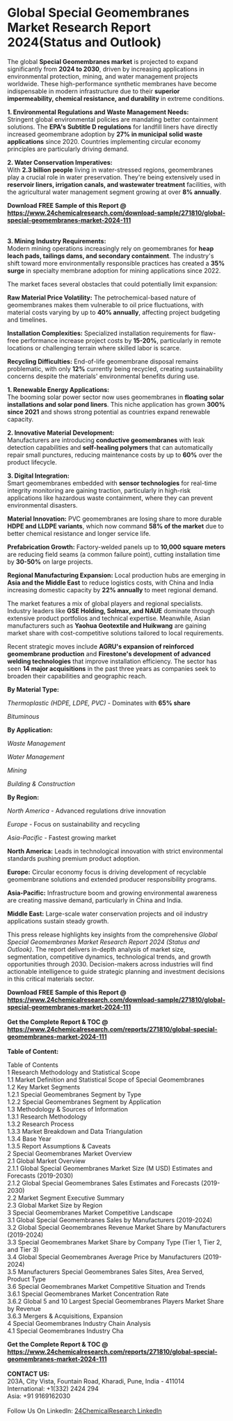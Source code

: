 <h1>Global Special Geomembranes Market Research Report 2024(Status and Outlook)</h1><p>The global <strong>Special Geomembranes market</strong> is projected to expand significantly from <strong>2024 to 2030</strong>, driven by increasing applications in environmental protection, mining, and water management projects worldwide. These high-performance synthetic membranes have become indispensable in modern infrastructure due to their <strong>superior impermeability, chemical resistance, and durability</strong> in extreme conditions.</p><p><strong>1. Environmental Regulations and Waste Management Needs:</strong><br>
Stringent global environmental policies are mandating better containment solutions. The <strong>EPA's Subtitle D regulations</strong> for landfill liners have directly increased geomembrane adoption by <strong>27% in municipal solid waste applications</strong> since 2020. Countries implementing circular economy principles are particularly driving demand.</p><p><strong>2. Water Conservation Imperatives:</strong><br>
With <strong>2.3 billion people</strong> living in water-stressed regions, geomembranes play a crucial role in water preservation. They're being extensively used in <strong>reservoir liners, irrigation canals, and wastewater treatment</strong> facilities, with the agricultural water management segment growing at over <strong>8% annually</strong>.</p><div><b>Download FREE Sample of this Report @ 
            <a href="https://www.24chemicalresearch.com/download-sample/271810/global-special-geomembranes-market-2024-111">
            https://www.24chemicalresearch.com/download-sample/271810/global-special-geomembranes-market-2024-111</a></b></div><br><p><strong>3. Mining Industry Requirements:</strong><br>
Modern mining operations increasingly rely on geomembranes for <strong>heap leach pads, tailings dams, and secondary containment</strong>. The industry's shift toward more environmentally responsible practices has created a <strong>35% surge</strong> in specialty membrane adoption for mining applications since 2022.</p><p>The market faces several obstacles that could potentially limit expansion:</p><p><strong>Raw Material Price Volatility:</strong> The petrochemical-based nature of geomembranes makes them vulnerable to oil price fluctuations, with material costs varying by up to <strong>40% annually</strong>, affecting project budgeting and timelines.</p><p><strong>Installation Complexities:</strong> Specialized installation requirements for flaw-free performance increase project costs by <strong>15-20%</strong>, particularly in remote locations or challenging terrain where skilled labor is scarce.</p><p><strong>Recycling Difficulties:</strong> End-of-life geomembrane disposal remains problematic, with only <strong>12%</strong> currently being recycled, creating sustainability concerns despite the materials' environmental benefits during use.</p><p><strong>1. Renewable Energy Applications:</strong><br>
The booming solar power sector now uses geomembranes in <strong>floating solar installations and solar pond liners</strong>. This niche application has grown <strong>300% since 2021</strong> and shows strong potential as countries expand renewable capacity.</p><p><strong>2. Innovative Material Development:</strong><br>
Manufacturers are introducing <strong>conductive geomembranes</strong> with leak detection capabilities and <strong>self-healing polymers</strong> that can automatically repair small punctures, reducing maintenance costs by up to <strong>60%</strong> over the product lifecycle.</p><p><strong>3. Digital Integration:</strong><br>
Smart geomembranes embedded with <strong>sensor technologies</strong> for real-time integrity monitoring are gaining traction, particularly in high-risk applications like hazardous waste containment, where they can prevent environmental disasters.</p><p><strong>Material Innovation:</strong> PVC geomembranes are losing share to more durable <strong>HDPE and LLDPE variants</strong>, which now command <strong>58% of the market</strong> due to better chemical resistance and longer service life.</p><p><strong>Prefabrication Growth:</strong> Factory-welded panels up to <strong>10,000 square meters</strong> are reducing field seams (a common failure point), cutting installation time by <strong>30-50%</strong> on large projects.</p><p><strong>Regional Manufacturing Expansion:</strong> Local production hubs are emerging in <strong>Asia and the Middle East</strong> to reduce logistics costs, with China and India increasing domestic capacity by <strong>22% annually</strong> to meet regional demand.</p><p>The market features a mix of global players and regional specialists. Industry leaders like <strong>GSE Holding, Solmax, and NAUE</strong> dominate through extensive product portfolios and technical expertise. Meanwhile, Asian manufacturers such as <strong>Yaohua Geotextile and Huikwang</strong> are gaining market share with cost-competitive solutions tailored to local requirements.</p><p>Recent strategic moves include <strong>AGRU's expansion of reinforced geomembrane production</strong> and <strong>Firestone's development of advanced welding technologies</strong> that improve installation efficiency. The sector has seen <strong>14 major acquisitions</strong> in the past three years as companies seek to broaden their capabilities and geographic reach.</p><p><strong>By Material Type:</strong></p><p><em>Thermoplastic (HDPE, LDPE, PVC)</em> - Dominates with <strong>65% share</strong></p><p><em>Bituminous</em></p><p><strong>By Application:</strong></p><p><em>Waste Management</em></p><p><em>Water Management</em></p><p><em>Mining</em></p><p><em>Building &amp; Construction</em></p><p><strong>By Region:</strong></p><p><em>North America</em> - Advanced regulations drive innovation</p><p><em>Europe</em> - Focus on sustainability and recycling</p><p><em>Asia-Pacific</em> - Fastest growing market</p><p><strong>North America:</strong> Leads in technological innovation with strict environmental standards pushing premium product adoption.</p><p><strong>Europe:</strong> Circular economy focus is driving development of recyclable geomembrane solutions and extended producer responsibility programs.</p><p><strong>Asia-Pacific:</strong> Infrastructure boom and growing environmental awareness are creating massive demand, particularly in China and India.</p><p><strong>Middle East:</strong> Large-scale water conservation projects and oil industry applications sustain steady growth.</p><p>This press release highlights key insights from the comprehensive <em>Global Special Geomembranes Market Research Report 2024 (Status and Outlook)</em>. The report delivers in-depth analysis of market size, segmentation, competitive dynamics, technological trends, and growth opportunities through 2030. Decision-makers across industries will find actionable intelligence to guide strategic planning and investment decisions in this critical materials sector.</p><div><b>Download FREE Sample of this Report @ 
            <a href="https://www.24chemicalresearch.com/download-sample/271810/global-special-geomembranes-market-2024-111">
            https://www.24chemicalresearch.com/download-sample/271810/global-special-geomembranes-market-2024-111</a></b></div><br><div><b>Get the Complete Report & TOC @ 
            <a href="https://www.24chemicalresearch.com/reports/271810/global-special-geomembranes-market-2024-111">
            https://www.24chemicalresearch.com/reports/271810/global-special-geomembranes-market-2024-111</a></b></div><br>
            <b>Table of Content:</b><p>Table of Contents<br />
1 Research Methodology and Statistical Scope<br />
1.1 Market Definition and Statistical Scope of Special Geomembranes<br />
1.2 Key Market Segments<br />
1.2.1 Special Geomembranes Segment by Type<br />
1.2.2 Special Geomembranes Segment by Application<br />
1.3 Methodology & Sources of Information<br />
1.3.1 Research Methodology<br />
1.3.2 Research Process<br />
1.3.3 Market Breakdown and Data Triangulation<br />
1.3.4 Base Year<br />
1.3.5 Report Assumptions & Caveats<br />
2 Special Geomembranes Market Overview<br />
2.1 Global Market Overview<br />
2.1.1 Global Special Geomembranes Market Size (M USD) Estimates and Forecasts (2019-2030)<br />
2.1.2 Global Special Geomembranes Sales Estimates and Forecasts (2019-2030)<br />
2.2 Market Segment Executive Summary<br />
2.3 Global Market Size by Region<br />
3 Special Geomembranes Market Competitive Landscape<br />
3.1 Global Special Geomembranes Sales by Manufacturers (2019-2024)<br />
3.2 Global Special Geomembranes Revenue Market Share by Manufacturers (2019-2024)<br />
3.3 Special Geomembranes Market Share by Company Type (Tier 1, Tier 2, and Tier 3)<br />
3.4 Global Special Geomembranes Average Price by Manufacturers (2019-2024)<br />
3.5 Manufacturers Special Geomembranes Sales Sites, Area Served, Product Type<br />
3.6 Special Geomembranes Market Competitive Situation and Trends<br />
3.6.1 Special Geomembranes Market Concentration Rate<br />
3.6.2 Global 5 and 10 Largest Special Geomembranes Players Market Share by Revenue<br />
3.6.3 Mergers & Acquisitions, Expansion<br />
4 Special Geomembranes Industry Chain Analysis<br />
4.1 Special Geomembranes Industry Cha</p><div><b>Get the Complete Report & TOC @ 
            <a href="https://www.24chemicalresearch.com/reports/271810/global-special-geomembranes-market-2024-111">
            https://www.24chemicalresearch.com/reports/271810/global-special-geomembranes-market-2024-111</a></b></div><br><b>CONTACT US:</b><br>
            203A, City Vista, Fountain Road, Kharadi, Pune, India - 411014<br>
            International: +1(332) 2424 294<br>
            Asia: +91 9169162030 <br><br>
            Follow Us On LinkedIn: <a href="https://www.linkedin.com/company/24chemicalresearch/">24ChemicalResearch LinkedIn</a>
